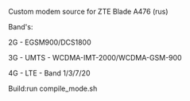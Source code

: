 Custom modem source for ZTE Blade A476 (rus)

Band's:

2G - EGSM900/DCS1800

3G - UMTS - WCDMA-IMT-2000/WCDMA-GSM-900

4G - LTE - Band 1/3/7/20

Build:run compile_mode.sh
